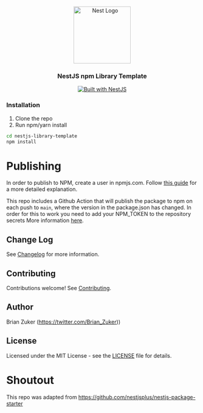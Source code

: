 <h1 align="center"></h1>

<div align="center">
  <a href="http://nestjs.com/" target="_blank">
    <img src="https://nestjs.com/img/logo_text.svg" width="150" alt="Nest Logo" />
  </a>
</div>

<h3 align="center">NestJS npm Library Template</h3>

<div align="center">
  <a href="https://nestjs.com" target="_blank">
    <img src="https://img.shields.io/badge/built%20with-NestJs-red.svg" alt="Built with NestJS">
  </a>
</div>

### Installation

1. Clone the repo
2. Run npm/yarn install

```bash
cd nestjs-library-template
npm install
```

# Publishing

In order to publish to NPM, create a user in npmjs.com. Follow [this guide](https://dev.to/nestjs/publishing-nestjs-packages-with-npm-21fm) for a more detailed explanation.

This repo includes a Github Action that will publish the package to npm on each push to `main`, where the version in the package.json has changed. In order for this to work you need to add your NPM_TOKEN to the repository secrets
More information [here](https://github.com/marketplace/actions/npm-publish).

## Change Log

See [Changelog](CHANGELOG.md) for more information.

## Contributing

Contributions welcome! See [Contributing](CONTRIBUTING.md).

## Author

Brian Zuker (https://twitter.com/Brian_Zuker))

## License

Licensed under the MIT License - see the [LICENSE](LICENSE) file for details.

# Shoutout
This repo was adapted from https://github.com/nestjsplus/nestjs-package-starter